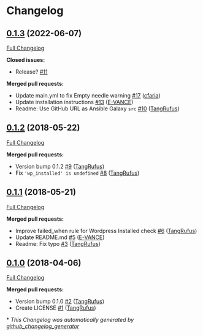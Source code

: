 # Changelog

## [0.1.3](https://github.com/ItinerisLtd/trellis-backup-during-deploy/tree/0.1.3) (2022-06-07)

[Full Changelog](https://github.com/ItinerisLtd/trellis-backup-during-deploy/compare/0.1.2...0.1.3)

**Closed issues:**

- Release? [\#11](https://github.com/ItinerisLtd/trellis-backup-during-deploy/issues/11)

**Merged pull requests:**

- Update main.yml to fix Empty needle warning [\#17](https://github.com/ItinerisLtd/trellis-backup-during-deploy/pull/17) ([cfaria](https://github.com/cfaria))
- Update installation instructions [\#13](https://github.com/ItinerisLtd/trellis-backup-during-deploy/pull/13) ([E-VANCE](https://github.com/E-VANCE))
- Readme: Use GitHub URL as Ansible Galaxy `src` [\#10](https://github.com/ItinerisLtd/trellis-backup-during-deploy/pull/10) ([TangRufus](https://github.com/TangRufus))

## [0.1.2](https://github.com/ItinerisLtd/trellis-backup-during-deploy/tree/0.1.2) (2018-05-22)

[Full Changelog](https://github.com/ItinerisLtd/trellis-backup-during-deploy/compare/0.1.1...0.1.2)

**Merged pull requests:**

- Version bump 0.1.2 [\#9](https://github.com/ItinerisLtd/trellis-backup-during-deploy/pull/9) ([TangRufus](https://github.com/TangRufus))
- Fix `'wp_installed' is undefined` [\#8](https://github.com/ItinerisLtd/trellis-backup-during-deploy/pull/8) ([TangRufus](https://github.com/TangRufus))

## [0.1.1](https://github.com/ItinerisLtd/trellis-backup-during-deploy/tree/0.1.1) (2018-05-21)

[Full Changelog](https://github.com/ItinerisLtd/trellis-backup-during-deploy/compare/0.1.0...0.1.1)

**Merged pull requests:**

- Improve failed\_when rule for Wordpress Installed check [\#6](https://github.com/ItinerisLtd/trellis-backup-during-deploy/pull/6) ([TangRufus](https://github.com/TangRufus))
- Update README.md [\#5](https://github.com/ItinerisLtd/trellis-backup-during-deploy/pull/5) ([E-VANCE](https://github.com/E-VANCE))
- Readme: Fix typo [\#3](https://github.com/ItinerisLtd/trellis-backup-during-deploy/pull/3) ([TangRufus](https://github.com/TangRufus))

## [0.1.0](https://github.com/ItinerisLtd/trellis-backup-during-deploy/tree/0.1.0) (2018-04-06)

[Full Changelog](https://github.com/ItinerisLtd/trellis-backup-during-deploy/compare/12c134b54cfcfd5c63a92be7f5a8ca0a9fb82842...0.1.0)

**Merged pull requests:**

- Version bump 0.1.0 [\#2](https://github.com/ItinerisLtd/trellis-backup-during-deploy/pull/2) ([TangRufus](https://github.com/TangRufus))
- Create LICENSE [\#1](https://github.com/ItinerisLtd/trellis-backup-during-deploy/pull/1) ([TangRufus](https://github.com/TangRufus))



\* *This Changelog was automatically generated by [github_changelog_generator](https://github.com/github-changelog-generator/github-changelog-generator)*
